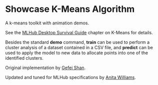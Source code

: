 # Showcase K-Means Algorithm

A k-means toolkit with animation demos.

See the [MLHub Desktop Survival
Guide](https://survivor.togaware.com/mlhub/kmeans.html) chapter on
K-Means for details.

Besides the standard **demo** command, **train** can be used to
perform a cluster analysis of a dataset contained in a CSV file, and
**predict** can be used to apply the model to new data to allocate
points into one of the identified clusters.

Original implementation by [Gefei
Shan](https://github.com/davecatmeow/showcase-demo).

Updated and tuned for MLHub specifications by [Anita
Williams](https://github.com/acwkayon/kmeans).
